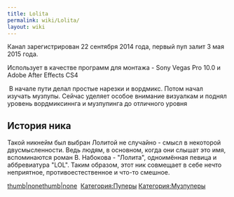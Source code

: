 ```yaml
---
title: Lolita
permalink: wiki/Lolita/
layout: wiki
---
```


Канал зарегистрирован 22 сентября 2014 года, первый пуп залит 3 мая 2015
года.

Использует в качестве программ для монтажа - Sony Vegas Pro 10.0 и Adobe
After Effects CS4

 В начале пути делал простые нарезки и вордмикс. Потом начал изучать
музпупы. Сейчас уделяет особое внимание визуалкам и поднял уровень
вордмиксиннга и музпупинга до отличного уровня

## История ника

Такой никнейм был выбран Лолитой не случайно - смысл в некоторой
двусмысленности. Ведь людям, в основном, когда они слышат это имя,
вспоминаются роман В. Набокова - "Лолита", одноимённая певица и
аббревиатура "LOL". Таким образом, этот ник совмещает в себе нечто
неприятное, противоестественное и что-то смешное.

[thumb\|none](Файл:Пилюля_с_кокаином "wikilink")[thumb\|none](Файл:Первый_пуп_на_канале_Lolita_RYTP "wikilink") 
[Категория:Пуперы](Категория:Пуперы "wikilink")
[Категория:Музпуперы](Категория:Музпуперы "wikilink")
